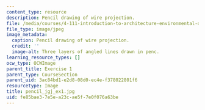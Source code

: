 ```yaml
---
content_type: resource
description: Pencil drawing of wire projection.
file: /media/courses/4-111-introduction-to-architecture-environmental-design-spring-2014/fe85bae37e5ea23cae5f7e0f076a63be_pencil_jgj_ex1.jpg
file_type: image/jpeg
image_metadata:
  caption: Pencil drawing of wire projection.
  credit: ''
  image-alt: Three layers of angled lines drawn in penc.
learning_resource_types: []
ocw_type: OCWImage
parent_title: Exercise 1
parent_type: CourseSection
parent_uid: 3ac84bd1-e2d8-08d0-ec4e-f378022801f6
resourcetype: Image
title: pencil_jgj_ex1.jpg
uid: fe85bae3-7e5e-a23c-ae5f-7e0f076a63be
---
```

